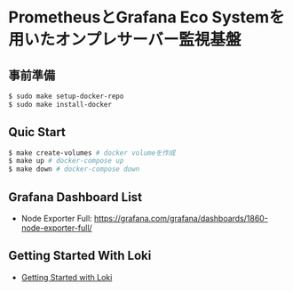 # PrometheusとGrafana Eco Systemを用いたオンプレサーバー監視基盤

## 事前準備

```sh
$ sudo make setup-docker-repo
$ sudo make install-docker
```

## Quic Start

```sh
$ make create-volumes # docker volumeを作成
$ make up # docker-compose up
$ make down # docker-compose down
```

## Grafana Dashboard List

- Node Exporter Full: https://grafana.com/grafana/dashboards/1860-node-exporter-full/

## Getting Started With Loki

- [Getting Started with Loki](./evaluate-loki/README.md)
